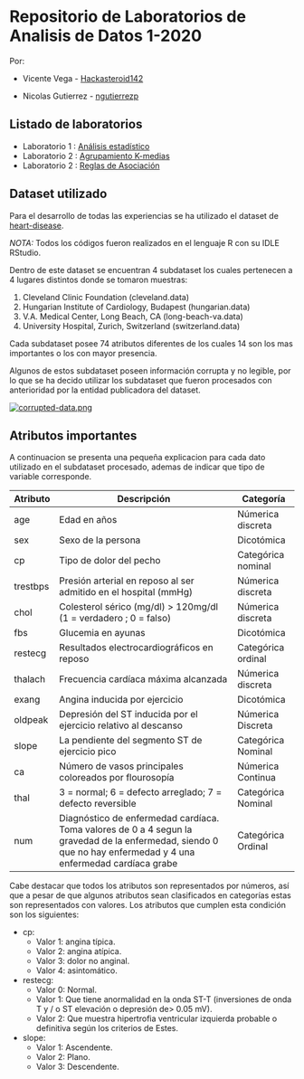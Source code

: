 # Repositorio de Laboratorios de Analisis de Datos 1-2020

Por:

- Vicente Vega - [Hackasteroid142](https://github.com/Hackasteroid142)

- Nicolas Gutierrez - [ngutierrezp](https://github.com/ngutierrezp)


## Listado de laboratorios

- Laboratorio 1 : [Análisis estadístico](Lab1)
- Laboratorio 2 : [Agrupamiento K-medias](Lab2)
- Laboratorio 2 : [Reglas de Asociación](Lab2)




## Dataset utilizado

Para el desarrollo de todas las experiencias se ha utilizado el dataset de [heart-disease](https://archive.ics.uci.edu/ml/datasets/Heart+Disease).

*NOTA:* Todos los códigos fueron realizados en el lenguaje R con su IDLE RStudio.

Dentro de este dataset se encuentran 4 subdataset los cuales pertenecen a 4 lugares distintos donde se tomaron muestras:

 1. Cleveland Clinic Foundation (cleveland.data)
 2. Hungarian Institute of Cardiology, Budapest (hungarian.data)
 3. V.A. Medical Center, Long Beach, CA (long-beach-va.data)
 4. University Hospital, Zurich, Switzerland (switzerland.data)


Cada subdataset posee 74 atributos diferentes de los cuales 14 son los mas importantes o los con mayor presencia.

Algunos de estos subdataset poseen información corrupta y no legible, por lo que se ha decido utilizar los subdataset que fueron procesados con anterioridad por la entidad publicadora del dataset.

[![corrupted-data.png](https://i.postimg.cc/wBtfFHMw/corrupted-data.png)](https://postimg.cc/2qD78s4W)

## Atributos importantes

A continuacion se presenta una pequeña explicacion para cada dato utilizado en el subdataset procesado, ademas de indicar que tipo de variable corresponde. 

|Atributo|Descripción|Categoría|
|--------|-----------|---------|
|age|Edad en años|Númerica discreta|
|sex|Sexo de la persona|Dicotómica|
|cp|Tipo de dolor del pecho|Categórica nominal|
|trestbps|Presión arterial en reposo al ser admitido en el hospital (mmHg)|Númerica discreta|
|chol|Colesterol sérico (mg/dl) > 120mg/dl (1 = verdadero ; 0 = falso)|Númerica discreta|
|fbs|Glucemia en ayunas|Dicotómica|
|restecg|Resultados electrocardiográficos en reposo|Categórica ordinal|
|thalach|Frecuencia cardíaca máxima alcanzada|Númerica discreta|
|exang|Angina inducida por ejercicio|Dicotómica|
|oldpeak|Depresión del ST inducida por el ejercicio relativo al descanso|Númerica Discreta|
|slope|La pendiente del segmento ST de ejercicio pico|Categórica Nominal|
|ca|Número de vasos principales coloreados por flourosopía|Númerica Continua|
|thal|3 = normal; 6 = defecto arreglado; 7 = defecto reversible|Categórica Nominal|
|num|Diagnóstico de enfermedad cardíaca. Toma valores de 0 a 4 segun la gravedad de la enfermedad, siendo 0 que no hay enfermedad y 4 una enfermedad cardíaca grabe|Categórica Ordinal|

Cabe destacar que todos los atributos son representados por números, así que a pesar de que algunos atributos sean clasificados en categorías estas son representados con valores. Los atributos que cumplen esta condición son los siguientes:

- cp:
    - Valor 1: angina típica.
    - Valor 2: angina atípica.
    - Valor 3: dolor no anginal.
    - Valor 4: asintomático.
- restecg:
    - Valor 0: Normal.
    - Valor 1: Que tiene anormalidad en la onda ST-T (inversiones de onda T y / o ST elevación o depresión de> 0.05 mV).
    - Valor 2: Que muestra hipertrofia ventricular izquierda probable o definitiva según los criterios de Estes.
- slope:
    - Valor 1: Ascendente.
    - Valor 2: Plano.
    - Valor 3: Descendente.
